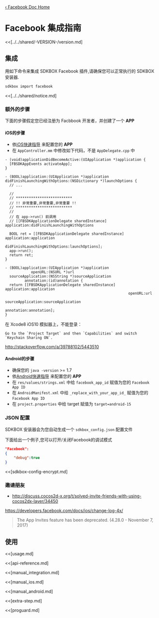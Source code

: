 [&#8249; Facebook Doc Home](./)

<h1>Facebook 集成指南</h1>
<<[../../shared/-VERSION-/version.md]

## 集成
用如下命令来集成 SDKBOX Facebook 插件,请确保您可以正常执行的 SDKBOX 安装器.
```bash
sdkbox import facebook
```

<<[../../shared/notice.md]

<!--## Configuration
<<[../../shared/sdkbox_cloud.md]
<<[../../shared/remote_application_config.md]-->


### 额外的步骤

下面的步骤假定您已经注册为 Facbbook 开发者，并创建了一个 __APP__

#### iOS的步骤
* 依[iOS快速指导](https://developers.facebook.com/quickstarts/?platform=ios) 来配置您的 __APP__
* 在 `AppController.mm` 中修改如下代码，不是 `AppDelegate.cpp` 中

```
- (void)applicationDidBecomeActive:(UIApplication *)application {
  [FBSDKAppEvents activateApp];
}

- (BOOL)application:(UIApplication *)application didFinishLaunchingWithOptions:(NSDictionary *)launchOptions {
  // ...

  //
  // **************************
  // !! 非常重要,非常重要,非常重要 !!
  // **************************
  //
  // 在 app->run() 前调用
  // [[FBSDKApplicationDelegate sharedInstance] application:didFinishLaunchingWithOptions

  BOOL ret = [[FBSDKApplicationDelegate sharedInstance] application:application
                                      didFinishLaunchingWithOptions:launchOptions];
  app->run();
  return ret;
}

- (BOOL)application:(UIApplication *)application
            openURL:(NSURL *)url
  sourceApplication:(NSString *)sourceApplication
         annotation:(id)annotation {
  return [[FBSDKApplicationDelegate sharedInstance] application:application
                                                         openURL:url
                                               sourceApplication:sourceApplication
                                                      annotation:annotation];
}
```

在 Xcode8 iOS10 模拟器上，不能登录：
```
Go to the `Project Target` and then `Capabilities` and switch `Keychain Sharing ON`.
```
http://stackoverflow.com/a/39788102/5443510


#### Android的步骤
* 确保您的 `java -version` >= 1.7
* 依[Android快速指导](https://developers.facebook.com/quickstarts/?platform=android) 来配置您的 __APP__
* 在 `res/values/strings.xml` 中给 `facebook_app_id` 赋值为您的 `Facebook App ID`
* 在 `AndroidManifest.xml` 中给 `_replace_with_your_app_id_` 赋值为您的 `Facebook App ID`
* 在 `project.properties` 中给 target 赋值为 `target=android-15`


### JSON 配置
SDKBOX 安装器会为您自动生成一个 `sdkbox_config.json` 配置文件

下面给出一个例子,您可以打开/关闭Facebook的调试模式
```json
"Facebook":
{
    "debug":true
}
```

<<[sdkbox-config-encrypt.md]

### ~~邀请朋友~~
- http://discuss.cocos2d-x.org/t/solved-invite-friends-with-using-cocos2dx-layer/34450

https://developers.facebook.com/docs/ios/change-log-4x/

> The App Invites feature has been deprecated. (4.28.0 - November 7, 2017)

## 使用

<<[usage.md]

<<[api-reference.md]

<<[manual_integration.md]

<<[manual_ios.md]

<<[manual_android.md]

<<[extra-step.md]

<<[proguard.md]
